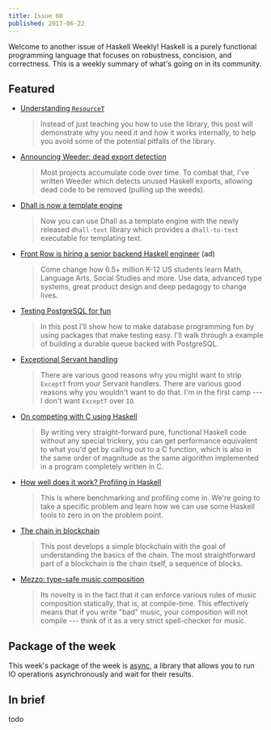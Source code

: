 ```yaml
---
title: Issue 60
published: 2017-06-22
---
```


Welcome to another issue of Haskell Weekly!
Haskell is a purely functional programming language that focuses on robustness, concision, and correctness.
This is a weekly summary of what's going on in its community.

## Featured

-   [Understanding `ResourceT`](https://www.fpcomplete.com/blog/2017/06/understanding-resourcet)

    > Instead of just teaching you how to use the library, this post will demonstrate why you need it and how it works internally, to help you avoid some of the potential pitfalls of the library.

-   [Announcing Weeder: dead export detection](https://neilmitchell.blogspot.com/2017/06/announcing-weeder-dead-export-detection.html)

    > Most projects accumulate code over time. To combat that, I've written Weeder which detects unused Haskell exports, allowing dead code to be removed (pulling up the weeds).

-   [Dhall is now a template engine](http://www.haskellforall.com/2017/06/dhall-is-now-template-engine.html)

    > Now you can use Dhall as a template engine with the newly released `dhall-text` library which provides a `dhall-to-text` executable for templating text.

-   [Front Row is hiring a senior backend Haskell engineer](https://frontrow.workable.com/j/463B843754) (ad)

    > Come change how 6.5+ million K-12 US students learn Math, Language Arts, Social Studies and more. Use data, advanced type systems, great product design and deep pedagogy to change lives.

-   [Testing PostgreSQL for fun](https://hackernoon.com/testing-postgresql-for-fun-af891047e5fc)

    > In this post I'll show how to make database programming fun by using packages that make testing easy. I'll walk through a example of building a durable queue backed with PostgreSQL.

-   [Exceptional Servant handling](http://www.parsonsmatt.org/2017/06/21/exceptional_servant_handling.html)

    > There are various good reasons why you might want to strip `ExceptT` from your Servant handlers. There are various good reasons why you wouldn't want to do that. I'm in the first camp --- I don't want `ExceptT` over `IO`.

-   [On competing with C using Haskell](https://two-wrongs.com/on-competing-with-c-using-haskell)

    > By writing very straight-forward pure, functional Haskell code without any special trickery, you can get performance equivalent to what you'd get by calling out to a C function, which is also in the same order of magnitude as the same algorithm implemented in a program completely written in C.

-   [How well does it work? Profiling in Haskell](https://mmhaskell.com/blog/2017/6/19/profiling-in-haskell)

    > This is where benchmarking and profiling come in. We're going to take a specific problem and learn how we can use some Haskell tools to zero in on the problem point.

-   [The chain in blockchain](http://haroldcarr.com/posts/2017-06-19-the-chain-in-blockchain.html)

    > This post develops a simple blockchain with the goal of understanding the basics of the chain. The most straightforward part of a blockchain is the chain itself, a sequence of blocks.

-   [Mezzo: type-safe music composition](https://github.com/DimaSamoz/mezzo/blob/1d46c5edd5d7d360a027a614c618bb2830d9f93e/README.md)

    > Its novelty is in the fact that it can enforce various rules of music composition statically, that is, at compile-time. This effectively means that if you write "bad" music, your composition will not compile --- think of it as a very strict spell-checker for music.

## Package of the week

This week's package of the week is [async](https://www.stackage.org/lts-8.19/package/async-2.1.1.1),
a library that allows you to run IO operations asynchronously and wait for their results.

## In brief

todo
